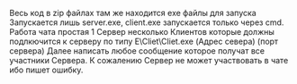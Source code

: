 Весь код в zip файлах там же находится exe файлы для запуска
Запускается лишь server.exe, client.exe запускается только через cmd.
Работа чата простая 1 Сервер несколько Клиентов которые должны подлкючится к серверу по типу E\Cliet\Cliet.exe (Адрес севера) (порт сервера)
Далее написать любое сообщение которое получат все участники Сервера.
К сожалению Сервер не может участвовать в чате ибо пишет ошибку.
